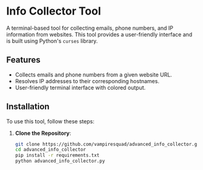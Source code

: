 # Info Collector Tool

A terminal-based tool for collecting emails, phone numbers, and IP information from websites. This tool provides a user-friendly interface and is built using Python's `curses` library.

## Features

- Collects emails and phone numbers from a given website URL.
- Resolves IP addresses to their corresponding hostnames.
- User-friendly terminal interface with colored output.

## Installation

To use this tool, follow these steps:

1. **Clone the Repository**:
   ```bash
   git clone https://github.com/vampiresquad/advanced_info_collector.git
   cd advanced_info_collector
   pip install -r requirements.txt
   python advanced_info_collector.py
